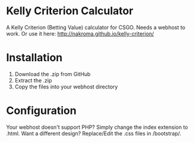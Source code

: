 Kelly Criterion Calculator
========

A Kelly Criterion (Betting Value) calculator for CSGO. Needs a webhost to work. 
Or use it here: http://nakroma.github.io/kelly-criterion/


Installation
============
1. Download the .zip from GitHub
2. Extract the .zip
3. Copy the files into your webhost directory


Configuration
=============
Your webhost doesn't support PHP? Simply change the index extension to .html.
Want a different design? Replace/Edit the .css files in /bootstrap/.
